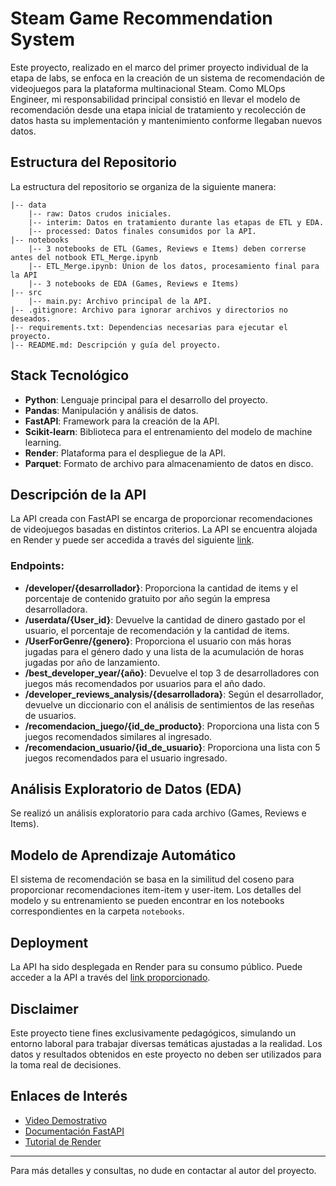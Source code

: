 # Steam Game Recommendation System

Este proyecto, realizado en el marco del primer proyecto individual de la etapa de labs, se enfoca en la creación de un sistema de recomendación de videojuegos para la plataforma multinacional Steam. Como MLOps Engineer, mi responsabilidad principal consistió en llevar el modelo de recomendación desde una etapa inicial de tratamiento y recolección de datos hasta su implementación y mantenimiento conforme llegaban nuevos datos.

## Estructura del Repositorio

La estructura del repositorio se organiza de la siguiente manera:

```
|-- data
    |-- raw: Datos crudos iniciales.
    |-- interim: Datos en tratamiento durante las etapas de ETL y EDA.
    |-- processed: Datos finales consumidos por la API.
|-- notebooks
    |-- 3 notebooks de ETL (Games, Reviews e Items) deben correrse antes del notbook ETL_Merge.ipynb
    |-- ETL_Merge.ipynb: Union de los datos, procesamiento final para la API
    |-- 3 notebooks de EDA (Games, Reviews e Items)
|-- src
    |-- main.py: Archivo principal de la API.
|-- .gitignore: Archivo para ignorar archivos y directorios no deseados.
|-- requirements.txt: Dependencias necesarias para ejecutar el proyecto.
|-- README.md: Descripción y guía del proyecto.
```

## Stack Tecnológico

- **Python**: Lenguaje principal para el desarrollo del proyecto.
- **Pandas**: Manipulación y análisis de datos.
- **FastAPI**: Framework para la creación de la API.
- **Scikit-learn**: Biblioteca para el entrenamiento del modelo de machine learning.
- **Render**: Plataforma para el despliegue de la API.
- **Parquet**: Formato de archivo para almacenamiento de datos en disco.

## Descripción de la API

La API creada con FastAPI se encarga de proporcionar recomendaciones de videojuegos basadas en distintos criterios. La API se encuentra alojada en Render y puede ser accedida a través del siguiente [link](https://your-api-link-on-render.com).

### Endpoints:

- **/developer/{desarrollador}**: Proporciona la cantidad de items y el porcentaje de contenido gratuito por año según la empresa desarrolladora.
- **/userdata/{User_id}**: Devuelve la cantidad de dinero gastado por el usuario, el porcentaje de recomendación y la cantidad de items.
- **/UserForGenre/{genero}**: Proporciona el usuario con más horas jugadas para el género dado y una lista de la acumulación de horas jugadas por año de lanzamiento.
- **/best_developer_year/{año}**: Devuelve el top 3 de desarrolladores con juegos más recomendados por usuarios para el año dado.
- **/developer_reviews_analysis/{desarrolladora}**: Según el desarrollador, devuelve un diccionario con el análisis de sentimientos de las reseñas de usuarios.
- **/recomendacion_juego/{id_de_producto}**: Proporciona una lista con 5 juegos recomendados similares al ingresado.
- **/recomendacion_usuario/{id_de_usuario}**: Proporciona una lista con 5 juegos recomendados para el usuario ingresado.

## Análisis Exploratorio de Datos (EDA)

Se realizó un análisis exploratorio para cada archivo (Games, Reviews e Items).

## Modelo de Aprendizaje Automático

El sistema de recomendación se basa en la similitud del coseno para proporcionar recomendaciones item-item y user-item. Los detalles del modelo y su entrenamiento se pueden encontrar en los notebooks correspondientes en la carpeta `notebooks`.

## Deployment

La API ha sido desplegada en Render para su consumo público. Puede acceder a la API a través del [link proporcionado](https://your-api-link-on-render.com).

## Disclaimer

Este proyecto tiene fines exclusivamente pedagógicos, simulando un entorno laboral para trabajar diversas temáticas ajustadas a la realidad. Los datos y resultados obtenidos en este proyecto no deben ser utilizados para la toma real de decisiones. 

## Enlaces de Interés

- [Video Demostrativo](https://your-video-link.com)
- [Documentación FastAPI](https://fastapi.tiangolo.com/)
- [Tutorial de Render](https://render.com/docs)

---

Para más detalles y consultas, no dude en contactar al autor del proyecto.